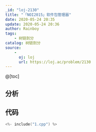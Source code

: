 ```yaml
---
_id: "loj-2130"
title: "「NOI2015」软件包管理器"
date: 2020-05-24 20:35
update: 2020-05-24 20:36
author: Rainboy
tags:
    - 树链剖分
catalog: 树链剖分
source: 
    - 
      oj: loj
      url: https://loj.ac/problem/2130
---
```



@[toc]
## 分析



## 代码

```c
<%- include("1.cpp") %>
```

